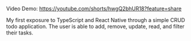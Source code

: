 Video Demo: https://youtube.com/shorts/hwgQ2bhUR18?feature=share

My first exposure to TypeScript and React Native through a simple CRUD todo application. The user is able to add, remove, update, read, and filter their tasks. 
